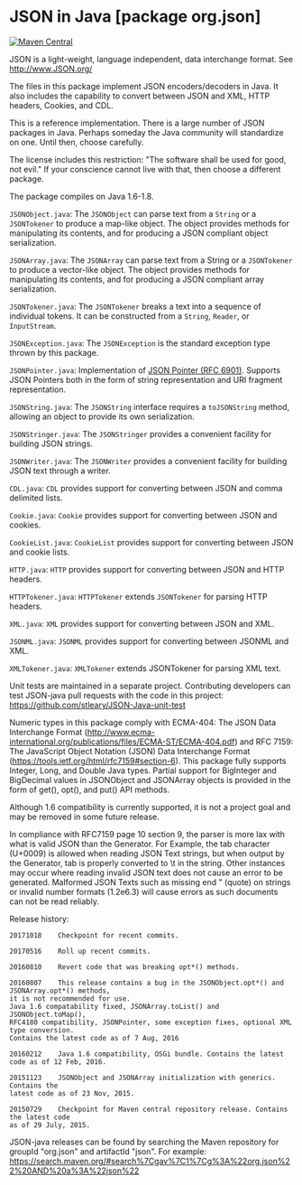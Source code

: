 JSON in Java [package org.json]
===============================

[![Maven Central](https://img.shields.io/maven-central/v/org.json/json.svg)](https://mvnrepository.com/artifact/org.json/json)

JSON is a light-weight, language independent, data interchange format.
See http://www.JSON.org/

The files in this package implement JSON encoders/decoders in Java.
It also includes the capability to convert between JSON and XML, HTTP
headers, Cookies, and CDL.

This is a reference implementation. There is a large number of JSON packages
in Java. Perhaps someday the Java community will standardize on one. Until
then, choose carefully.

The license includes this restriction: "The software shall be used for good,
not evil." If your conscience cannot live with that, then choose a different
package.

The package compiles on Java 1.6-1.8.


`JSONObject.java`: The `JSONObject` can parse text from a `String` or a `JSONTokener`
to produce a map-like object. The object provides methods for manipulating its
contents, and for producing a JSON compliant object serialization.

`JSONArray.java`: The `JSONArray` can parse text from a String or a `JSONTokener`
to produce a vector-like object. The object provides methods for manipulating
its contents, and for producing a JSON compliant array serialization.

`JSONTokener.java`: The `JSONTokener` breaks a text into a sequence of individual
tokens. It can be constructed from a `String`, `Reader`, or `InputStream`.

`JSONException.java`: The `JSONException` is the standard exception type thrown
by this package.

`JSONPointer.java`: Implementation of
[JSON Pointer (RFC 6901)](https://tools.ietf.org/html/rfc6901). Supports
JSON Pointers both in the form of string representation and URI fragment
representation.

`JSONString.java`: The `JSONString` interface requires a `toJSONString` method,
allowing an object to provide its own serialization.

`JSONStringer.java`: The `JSONStringer` provides a convenient facility for
building JSON strings.

`JSONWriter.java`: The `JSONWriter` provides a convenient facility for building
JSON text through a writer.


`CDL.java`: `CDL` provides support for converting between JSON and comma
delimited lists.

`Cookie.java`: `Cookie` provides support for converting between JSON and cookies.

`CookieList.java`: `CookieList` provides support for converting between JSON and
cookie lists.

`HTTP.java`: `HTTP` provides support for converting between JSON and HTTP headers.

`HTTPTokener.java`: `HTTPTokener` extends `JSONTokener` for parsing HTTP headers.

`XML.java`: `XML` provides support for converting between JSON and XML.

`JSONML.java`: `JSONML` provides support for converting between JSONML and XML.

`XMLTokener.java`: `XMLTokener` extends JSONTokener for parsing XML text.

Unit tests are maintained in a separate project. Contributing developers can test
JSON-java pull requests with the code in this project:
https://github.com/stleary/JSON-Java-unit-test

Numeric types in this package comply with ECMA-404: The JSON Data Interchange Format
(http://www.ecma-international.org/publications/files/ECMA-ST/ECMA-404.pdf) and
RFC 7159: The JavaScript Object Notation (JSON) Data Interchange Format
(https://tools.ietf.org/html/rfc7159#section-6).
This package fully supports Integer, Long, and Double Java types. Partial support
for BigInteger and BigDecimal values in JSONObject and JSONArray objects is provided
in the form of get(), opt(), and put() API methods.

Although 1.6 compatibility is currently supported, it is not a project goal and may be
removed in some future release.

In compliance with RFC7159 page 10 section 9, the parser is more lax with what is valid
JSON than the Generator. For Example, the tab character (U+0009) is allowed when reading
JSON Text strings, but when output by the Generator, tab is properly converted to \t in
the string. Other instances may occur where reading invalid JSON text does not cause an
error to be generated. Malformed JSON Texts such as missing end " (quote) on strings or
invalid number formats (1.2e6.3) will cause errors as such documents can not be read
 reliably.

Release history:

~~~
20171018    Checkpoint for recent commits.

20170516    Roll up recent commits.

20160810    Revert code that was breaking opt*() methods.

20160807    This release contains a bug in the JSONObject.opt*() and JSONArray.opt*() methods,
it is not recommended for use.
Java 1.6 compatability fixed, JSONArray.toList() and JSONObject.toMap(),
RFC4180 compatibility, JSONPointer, some exception fixes, optional XML type conversion.
Contains the latest code as of 7 Aug, 2016

20160212    Java 1.6 compatibility, OSGi bundle. Contains the latest code as of 12 Feb, 2016.

20151123    JSONObject and JSONArray initialization with generics. Contains the
latest code as of 23 Nov, 2015.

20150729    Checkpoint for Maven central repository release. Contains the latest code
as of 29 July, 2015.
~~~


JSON-java releases can be found by searching the Maven repository for groupId "org.json"
and artifactId "json". For example:
https://search.maven.org/#search%7Cgav%7C1%7Cg%3A%22org.json%22%20AND%20a%3A%22json%22
